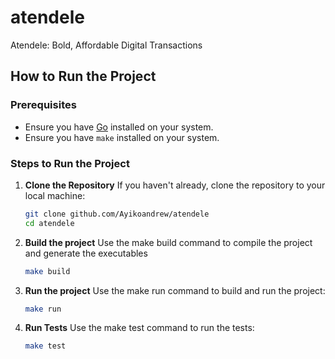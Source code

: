 # atendele
Atendele: Bold, Affordable Digital Transactions

## How to Run the Project

### Prerequisites
- Ensure you have [Go](https://golang.org/dl/) installed on your system.
- Ensure you have `make` installed on your system.

### Steps to Run the Project

1. **Clone the Repository**
   If you haven't already, clone the repository to your local machine:
   ```sh
   git clone github.com/Ayikoandrew/atendele
   cd atendele

2. **Build the project**
   Use the make build command to compile the project and generate the executables
   ```sh
   make build

3. **Run the project**
   Use the make run command to build and run the project:
   ```sh
   make run

4. **Run Tests**
   Use the make test command to run the tests:
   ```sh
   make test